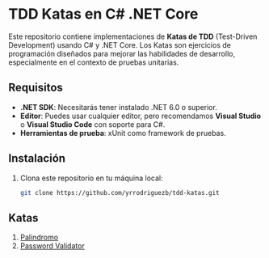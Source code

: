 # TDD Katas en C# .NET Core

Este repositorio contiene implementaciones de **Katas de TDD** (Test-Driven Development) usando C# y .NET Core. Los Katas son ejercicios de programación diseñados para mejorar las habilidades de desarrollo, especialmente en el contexto de pruebas unitarias.

## Requisitos

- **.NET SDK**: Necesitarás tener instalado .NET 6.0 o superior.
- **Editor**: Puedes usar cualquier editor, pero recomendamos **Visual Studio** o **Visual Studio Code** con soporte para C#.
- **Herramientas de prueba**: xUnit como framework de pruebas.

## Instalación

1. Clona este repositorio en tu máquina local:

   ```bash
   git clone https://github.com/yrrodriguezb/tdd-katas.git
   ```

## Katas

1. [Palindromo](./Palindromos.Tests/Palindromos.Tests.cs)
2. [Password Validator](./PasswordValidator.Tests/PasswordValidator.Tests.cs)
